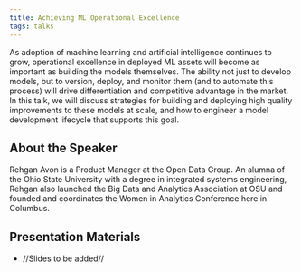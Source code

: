 ```yaml
---
title: Achieving ML Operational Excellence
tags: talks
---
```


As adoption of machine learning and artificial intelligence continues to grow, operational excellence in deployed ML assets will become as important as building the models themselves. The ability not just to develop models, but to version, deploy, and monitor them (and to automate this process) will drive differentiation and competitive advantage in the market. In this talk, we will discuss strategies for building and deploying high quality improvements to these models at scale, and how to engineer a model development lifecycle that supports this goal.
<!--more-->

## About the Speaker

Rehgan Avon is a Product Manager at the Open Data Group. An alumna of the Ohio State University with a degree in integrated systems engineering, Rehgan also launched the Big Data and Analytics Association at OSU and founded and coordinates the Women in Analytics Conference here in Columbus.

## Presentation Materials

  - //Slides to be added//
